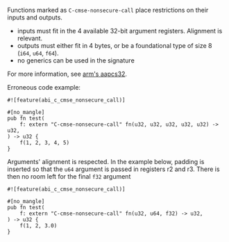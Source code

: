 Functions marked as `C-cmse-nonsecure-call` place restrictions on their
inputs and outputs.

- inputs must fit in the 4 available 32-bit argument registers. Alignment
is relevant.
- outputs must either fit in 4 bytes, or be a foundational type of
size 8 (`i64`, `u64`, `f64`).
- no generics can be used in the signature

For more information,
see [arm's aapcs32](https://github.com/ARM-software/abi-aa/releases).

Erroneous code example:

```ignore (only fails on supported targets)
#![feature(abi_c_cmse_nonsecure_call)]

#[no_mangle]
pub fn test(
    f: extern "C-cmse-nonsecure-call" fn(u32, u32, u32, u32, u32) -> u32,
) -> u32 {
    f(1, 2, 3, 4, 5)
}
```

Arguments' alignment is respected. In the example below, padding is inserted
so that the `u64` argument is passed in registers r2 and r3. There is then no
room left for the final `f32` argument

```ignore (only fails on supported targets)
#![feature(abi_c_cmse_nonsecure_call)]

#[no_mangle]
pub fn test(
    f: extern "C-cmse-nonsecure-call" fn(u32, u64, f32) -> u32,
) -> u32 {
    f(1, 2, 3.0)
}
```
